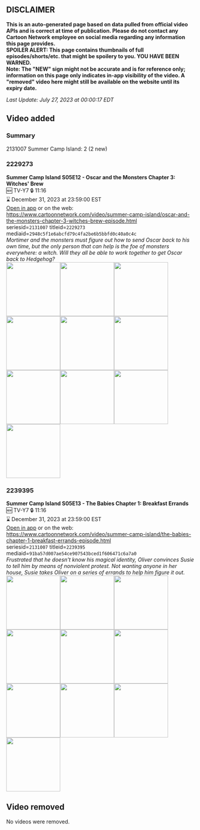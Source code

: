 ## DISCLAIMER
**This is an auto-generated page based on data pulled from official video APIs and is correct at time of publication. Please do not contact any Cartoon Network employee on social media regarding any information this page provides.**  
**SPOILER ALERT: This page contains thumbnails of full episodes/shorts/etc. that might be spoilery to you. YOU HAVE BEEN WARNED.**  
**Note: The "NEW" sign might not be accurate and is for reference only; information on this page only indicates in-app visibility of the video. A "removed" video here might still be available on the website until its expiry date.**  

_Last Update: July 27, 2023 at 00:00:17 EDT_
## Video added
### Summary
2131007 Summer Camp Island: 2 (2 new)  
### 2229273
**Summer Camp Island S05E12 - Oscar and the Monsters Chapter 3: Witches' Brew**  
🆕 TV-Y7 🔒 11:16  
⌛ December 31, 2023 at 23:59:00 EST  
[Open in app](https://cnvideo.sercomkc.org/redirector.html?type=cnapp&seriesid=2131007&titleid=2229273&mediaid=2948c5f1e6abcfd79c4fa2be6b5bbfd0c40a0c4c) or on the web: https://www.cartoonnetwork.com/video/summer-camp-island/oscar-and-the-monsters-chapter-3-witches-brew-episode.html  
seriesid=`2131007` titleid=`2229273` mediaid=`2948c5f1e6abcfd79c4fa2be6b5bbfd0c40a0c4c`  
_Mortimer and the monsters must figure out how to send Oscar back to his own time, but the only person that can help is the foe of monsters everywhere: a witch. Will they all be able to work together to get Oscar back to Hedgehog?_  
<a href="https://s3.amazonaws.com/cartoonorchestrator/2229273_001_1280x720.jpg"><img src="https://s3.amazonaws.com/cartoonorchestrator/2229273_001_640x360.jpg" height="144px" /></a><a href="https://s3.amazonaws.com/cartoonorchestrator/2229273_002_1280x720.jpg"><img src="https://s3.amazonaws.com/cartoonorchestrator/2229273_002_640x360.jpg" height="144px" /></a><a href="https://s3.amazonaws.com/cartoonorchestrator/2229273_003_1280x720.jpg"><img src="https://s3.amazonaws.com/cartoonorchestrator/2229273_003_640x360.jpg" height="144px" /></a><a href="https://s3.amazonaws.com/cartoonorchestrator/2229273_004_1280x720.jpg"><img src="https://s3.amazonaws.com/cartoonorchestrator/2229273_004_640x360.jpg" height="144px" /></a><a href="https://s3.amazonaws.com/cartoonorchestrator/2229273_005_1280x720.jpg"><img src="https://s3.amazonaws.com/cartoonorchestrator/2229273_005_640x360.jpg" height="144px" /></a><a href="https://s3.amazonaws.com/cartoonorchestrator/2229273_006_1280x720.jpg"><img src="https://s3.amazonaws.com/cartoonorchestrator/2229273_006_640x360.jpg" height="144px" /></a><a href="https://s3.amazonaws.com/cartoonorchestrator/2229273_007_1280x720.jpg"><img src="https://s3.amazonaws.com/cartoonorchestrator/2229273_007_640x360.jpg" height="144px" /></a><a href="https://s3.amazonaws.com/cartoonorchestrator/2229273_008_1280x720.jpg"><img src="https://s3.amazonaws.com/cartoonorchestrator/2229273_008_640x360.jpg" height="144px" /></a><a href="https://s3.amazonaws.com/cartoonorchestrator/2229273_009_1280x720.jpg"><img src="https://s3.amazonaws.com/cartoonorchestrator/2229273_009_640x360.jpg" height="144px" /></a><a href="https://s3.amazonaws.com/cartoonorchestrator/2229273_010_1280x720.jpg"><img src="https://s3.amazonaws.com/cartoonorchestrator/2229273_010_640x360.jpg" height="144px" /></a>
### 2239395
**Summer Camp Island S05E13 - The Babies Chapter 1: Breakfast Errands**  
🆕 TV-Y7 🔒 11:16  
⌛ December 31, 2023 at 23:59:00 EST  
[Open in app](https://cnvideo.sercomkc.org/redirector.html?type=cnapp&seriesid=2131007&titleid=2239395&mediaid=91ba57d007ae54ce907543bced1f606471c6a7a0) or on the web: https://www.cartoonnetwork.com/video/summer-camp-island/the-babies-chapter-1-breakfast-errands-episode.html  
seriesid=`2131007` titleid=`2239395` mediaid=`91ba57d007ae54ce907543bced1f606471c6a7a0`  
_Frustrated that he doesn't know his magical identity, Oliver convinces Susie to tell him by means of nonviolent protest. Not wanting anyone in her house, Susie takes Oliver on a series of errands to help him figure it out._  
<a href="https://s3.amazonaws.com/cartoonorchestrator/2239395_001_1280x720.jpg"><img src="https://s3.amazonaws.com/cartoonorchestrator/2239395_001_640x360.jpg" height="144px" /></a><a href="https://s3.amazonaws.com/cartoonorchestrator/2239395_002_1280x720.jpg"><img src="https://s3.amazonaws.com/cartoonorchestrator/2239395_002_640x360.jpg" height="144px" /></a><a href="https://s3.amazonaws.com/cartoonorchestrator/2239395_003_1280x720.jpg"><img src="https://s3.amazonaws.com/cartoonorchestrator/2239395_003_640x360.jpg" height="144px" /></a><a href="https://s3.amazonaws.com/cartoonorchestrator/2239395_004_1280x720.jpg"><img src="https://s3.amazonaws.com/cartoonorchestrator/2239395_004_640x360.jpg" height="144px" /></a><a href="https://s3.amazonaws.com/cartoonorchestrator/2239395_005_1280x720.jpg"><img src="https://s3.amazonaws.com/cartoonorchestrator/2239395_005_640x360.jpg" height="144px" /></a><a href="https://s3.amazonaws.com/cartoonorchestrator/2239395_006_1280x720.jpg"><img src="https://s3.amazonaws.com/cartoonorchestrator/2239395_006_640x360.jpg" height="144px" /></a><a href="https://s3.amazonaws.com/cartoonorchestrator/2239395_007_1280x720.jpg"><img src="https://s3.amazonaws.com/cartoonorchestrator/2239395_007_640x360.jpg" height="144px" /></a><a href="https://s3.amazonaws.com/cartoonorchestrator/2239395_008_1280x720.jpg"><img src="https://s3.amazonaws.com/cartoonorchestrator/2239395_008_640x360.jpg" height="144px" /></a><a href="https://s3.amazonaws.com/cartoonorchestrator/2239395_009_1280x720.jpg"><img src="https://s3.amazonaws.com/cartoonorchestrator/2239395_009_640x360.jpg" height="144px" /></a><a href="https://s3.amazonaws.com/cartoonorchestrator/2239395_010_1280x720.jpg"><img src="https://s3.amazonaws.com/cartoonorchestrator/2239395_010_640x360.jpg" height="144px" /></a>
## Video removed
No videos were removed.  
